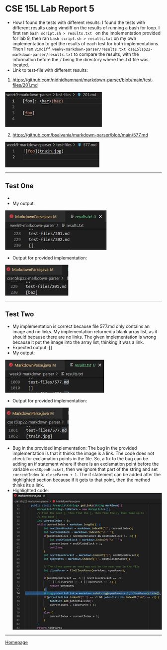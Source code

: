 # **CSE 15L Lab Report 5**

* How I found the tests with different results: I found the tests with different results using vimdiff on the results of running a bash for loop. I first ran `bash script.sh > results.txt ` on the implementation provided for lab 9, then ran `bash script.sh > results.txt` on my own implementation to get the results of each test for both implementations. Then I ran `vimdiff week9-markdown-parser/results.txt cse15lsp22-markdown-parser/results.txt` to compare the results, with the information before the `/` being the directory where the .txt file was located.
* Link to test-file with different results: 
1. https://github.com/nidhidhamnani/markdown-parser/blob/main/test-files/201.md

![Image](testFile1.jpg)

2. https://github.com/bsalvania/markdown-parser/blob/main/577.md

![Image](testFile2.jpg)

---
## Test One
* 
* My output: 

![Image](myOutputTest1.jpg)
* Output for provided implementation: 

![Image](providedImplementationOutputTest1.jpg)

---
## Test Two
* My implementation is correct because file 577.md only contains an image and no links. My implementation returned a blank array list, as it should because there are no links. The given implementation is wrong because it put the image into the array list, thinking it was a link.
* Expected output: []
* My output: 

![Image](myOutputTest2.jpg)
* Output for provided implementation: 

![Image](providedImplementationOutputTest2.jpg)

* Bug in the provided implementation: The bug in the provided implementation is that it thinks the image is a link. The code does not check for exclamation points in the file. So, a fix to the bug can be adding an if statement where if there is an exclamation point before the variable `nextOpenBracket`, then we ignore that part of the string and set `currentIndex` to `closeParen + 1`. The if statement can be added after the highlighted section because if it gets to that point, then the method thinks its a link.
* Highlighted code: ![Image](bugTest2.jpg)
 ---
 [Homepage](https://bsalvania.github.io/cse-15l-lab-reports/index.html) 